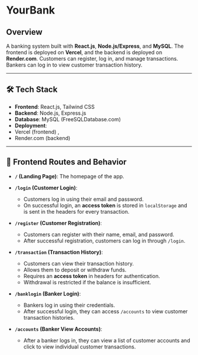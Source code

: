 # YourBank

## Overview
A banking system built with **React.js**, **Node.js/Express**, and **MySQL**. The frontend is deployed on **Vercel**, and the backend is deployed on **Render.com**. Customers can register, log in, and manage transactions. Bankers can log in to view customer transaction history.

---

## 🛠️ Tech Stack
- **Frontend**: React.js, Tailwind CSS
- **Backend**: Node.js, Express.js
- **Database**: MySQL (FreeSQLDatabase.com)
- **Deployment**:
-  Vercel (frontend) ,
-  Render.com (backend) 

---


## 🔧 Frontend Routes and Behavior
- **`/` (Landing Page)**: The homepage of the app.
  
- **`/login` (Customer Login)**: 
  - Customers log in using their email and password.
  - On successful login, an **access token** is stored in `localStorage` and is sent in the headers for every transaction.

- **`/register` (Customer Registration)**: 
  - Customers can register with their name, email, and password.
  - After successful registration, customers can log in through `/login`.

- **`/transaction` (Transaction History)**: 
  - Customers can view their transaction history.
  - Allows them to deposit or withdraw funds.
  - Requires an **access token** in headers for authentication.
  - Withdrawal is restricted if the balance is insufficient.

- **`/banklogin` (Banker Login)**: 
  - Bankers log in using their credentials.
  - After successful login, they can access `/accounts` to view customer transaction histories.

- **`/accounts` (Banker View Accounts)**: 
  - After a banker logs in, they can view a list of customer accounts and click to view individual customer transactions.




